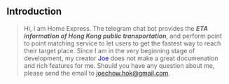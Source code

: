## Introduction
> Hi, I am Home Express. The telegram chat bot provides the ***ETA information of Hong Kong public transportation***, and perform point to point matching service to let users to get the fastest way to reach their target place. Since I am in the very beginning stage of development, my creator <span style="color:blue">Joe</span> does not make a great documenation and rich features for me. Should you have any question about me, please send the email to <a>joechow.hok@gmail.com</a>.
